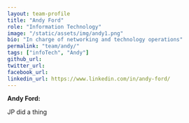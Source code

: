 ```yaml
---
layout: team-profile
title: "Andy Ford"
role: "Information Technology"
image: "/static/assets/img/andy1.png"
bio: "In charge of networking and technology operations"
permalink: "team/andy/"
tags: ["infoTech", "Andy"]
github_url: 
twitter_url: 
facebook_url: 
linkedin_url: https://www.linkedin.com/in/andy-ford/
---
```


**Andy Ford:**

JP did a thing
